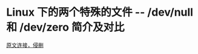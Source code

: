 # Linux 下的两个特殊的文件 -- /dev/null 和 /dev/zero 简介及对比  


[原文连接，侵删](https://www.cnblogs.com/lishihai/p/7986565.html)